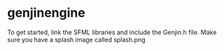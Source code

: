 # genjinengine

To get started, link the SFML libraries and include the Genjin.h file. Make sure you have a splash image called splash.png
